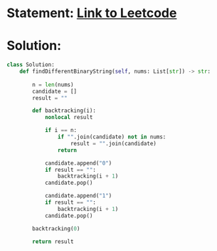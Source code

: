 # Statement: [Link to Leetcode](https://leetcode.com/problems/find-unique-binary-string/description/?envType=daily-question&envId=2025-02-20)
# Solution:
```python
class Solution:
    def findDifferentBinaryString(self, nums: List[str]) -> str:
        
        n = len(nums)
        candidate = []
        result = ""

        def backtracking(i):
            nonlocal result

            if i == n:
                if "".join(candidate) not in nums:
                    result = "".join(candidate)
                return

            candidate.append("0")
            if result == "":
                backtracking(i + 1)
            candidate.pop()

            candidate.append("1")
            if result == "":
                backtracking(i + 1)
            candidate.pop()

        backtracking(0)

        return result
```
